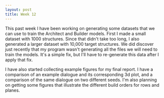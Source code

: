 ```yaml
---
layout: post
title: Week 12
---
```


This past week I have been working on generating some datasets that we can use to train the Architect and Builder models. First I made a small dataset with 1000 structures. Since that didn't take too long, I also generated a larger dataset with 10,000 target structures. We did discover just recently that my program wasn't generating all the files we will need to train the models. It's a simple fix, but I'll have to re-generate this data after I apply that fix.

I have also started collecting example figures for my final report. I have a comparison of an example dialogue and its corresponding 3d plot, and a comparison of the same dialogue on two different seeds. I'm also planning on getting some figures that illustrate the different build orders for rows and planes.


